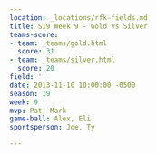 ```yaml
---
location: _locations/rfk-fields.md
title: S19 Week 9 - Gold vs Silver
teams-score:
- team: _teams/gold.html
  score: 31
- team: _teams/silver.html
  score: 20
field: ''
date: 2013-11-10 10:00:00 -0500
season: 19
week: 9
mvp: Pat, Mark
game-ball: Alex, Eli
sportsperson: Joe, Ty

---
```

